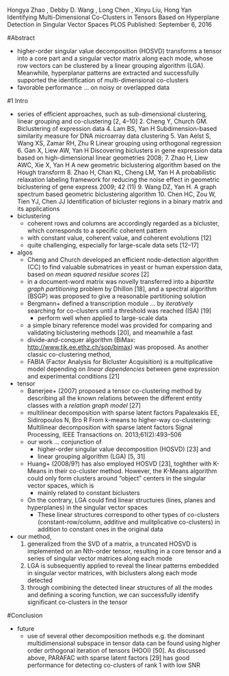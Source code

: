 Hongya Zhao , Debby D. Wang , Long Chen , Xinyu Liu, Hong Yan
Identifying Multi-Dimensional Co-Clusters in Tensors
  Based on Hyperplane Detection in Singular Vector Spaces
PLOS Published: September 6, 2016

#Abstract

* higher-order singular value decomposition (HOSVD)
  transforms a tensor into a core part and a singular vector matrix along each
  mode, whose
  row vectors can be clustered by a linear grouping algorithm (LGA). Meanwhile,
  hyperplanar patterns are extracted and successfully supported the
  identification of multi-dimensional co-clusters
* favorable performance ... on noisy or overlapped data

#1 Intro

* series of efficient approaches, such as
  sub-dimensional clustering, linear grouping and co-clustering [2, 4–10]
  2. Cheng Y, Church GM. Biclustering of expression data
  4. Lam BS, Yan H
    Subdimension-based similarity measure for DNA microarray data clustering
  5. Van Aelst S, Wang XS, Zamar RH, Zhu R
    Linear grouping using orthogonal regression
  6. Gan X, Liew AW, Yan H
    Discovering biclusters in gene expression data
      based on high-dimensional linear geometries 2008;
  7. Zhao H, Liew AWC, Xie X, Yan H
    A new geometric biclustering algorithm based on the Hough transform
  8. Zhao H, Chan KL, Cheng LM, Yan H
    A probabilistic relaxation labeling framework
      for reducing the noise effect in geometric biclustering of gene express
    2009; 42 (11)
  9. Wang DZ, Yan H. A graph spectrum based geometric biclustering algorithm
  10. Chen HC, Zou W, Tien YJ, Chen JJ
    Identification of bicluster regions in a binary matrix and its applications
* biclustering
  * coherent rows and columns are accordingly regarded as a bicluster, which
    corresponds to a specific coherent pattern
  * with constant value, coherent value, and coherent evolutions [12]
  * quite challenging, especially for large-scale data sets [12–17]
* algos
  * Cheng and Church developed an efficient node-detection algorithm (CC) to
    find valuable submatrices in yeast or human experssion data, based on _mean
    squared residue scores_ [2]
  * in a document-word matrix was novelly transferred into a _bipartite graph
    partitioning_ problem by Dhillon [18], and a spectral algorithm (BSGP) was
    proposed to give a reasonable partitioning solution
  * Bergmann+ defined a transcription module ... by _iteratively_
    searching for co-clusters until a threshold was reached (ISA) [19]
    * perform well when applied to large-scale data
  * a simple binary reference model was provided for comparing and validating
    biclustering methods [20], and meanwhile a fast
  * divide-and-conquer algorithm (BiMax: http://www.tik.ee.ethz.ch/sop/bimax)
    was proposed. As another classic co-clustering method,
  * FABIA (Factor Analysis for Bicluster Acquisition) is a multiplicative
    model depending on _linear dependencies_ between gene expression and
    experimental conditions [21]
* tensor
  * Banerjee+ (2007) proposed a tensor co-clustering method by describing all
    the known relations between the different entity classes with a
    _relation graph model_ [27]
  * multilinear decomposition with sparse latent factors
      Papalexakis EE, Sidiropoulos N, Bro R
      From k-means to higher-way co-clustering:
        Multilinear decomposition with sparse latent factors
      Signal Processing, IEEE Transactions on. 2013;61(2):493–506
  * our work ... conjunction of
    * higher-order singular value decomposition (HOSVD) [23] and
    * linear grouping algorithm (LGA) [5, 31]
  * Huang+ (2008/9?) has also employed HOSVD [23], toghther with K-Means in
    their co-cluster method. However, the K-Means algorithm could only form
    clusters around “object” centers in the singular vector spaces, which is
    * mainly related to constant biclusters
  * On the contrary, LGA could find linear structures (lines, planes and
    hyperplanes) in the singular vector spaces
    * These linear structures correspond to other types of co-clusters
      (constant-row/column, additive and mulitplicative co-clusters)
      in addition to constant ones in the original data
* our method,
  1. generalized from the SVD of a matrix, a truncated HOSVD is implemented on
     an Nth-order tensor, resulting in a core tensor and a series of singular
     vector matrices along each mode
  2. LGA is subsequently applied to reveal the linear patterns embedded in
     singular vector matrices, with biclusters along each mode detected
  3. through combining the detected linear structures of all the modes and
     defining a scoring function, we can successfully identify significant
     co-clusters in the tensor

#Conclusion

* future
  * use of several other decomposition methods
    e.g. the dominant multidimensional subspace in tensor data can be found
    using higher order orthogonal iteration of tensors (HOOI) [50]. As
    discussed above, PARAFAC with sparse latent factors [29] has good
    performance for detecting co-clusters of rank 1 with low SNR
